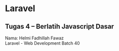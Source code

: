 # Laravel
**Tugas 4 – Berlatih Javascript Dasar**
---
Nama: Helmi Fadhillah Fawaz <br>
Laravel - Web Development  Batch 40

